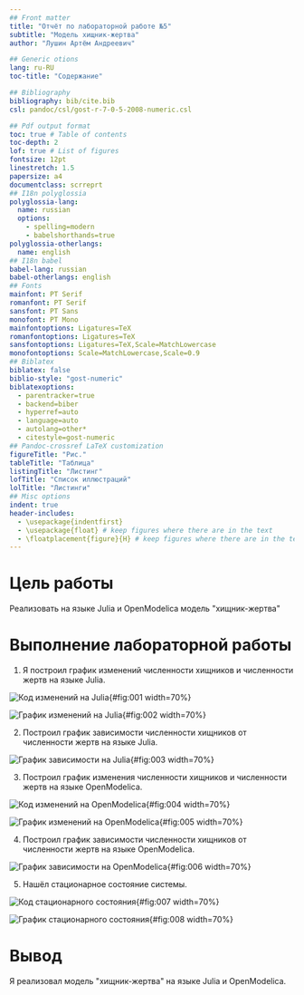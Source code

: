 ```yaml
---
## Front matter
title: "Отчёт по лабораторной работе №5" 
subtitle: "Модель хищник-жертва"
author: "Лушин Артём Андреевич"

## Generic otions
lang: ru-RU
toc-title: "Содержание"

## Bibliography
bibliography: bib/cite.bib
csl: pandoc/csl/gost-r-7-0-5-2008-numeric.csl

## Pdf output format
toc: true # Table of contents
toc-depth: 2
lof: true # List of figures
fontsize: 12pt
linestretch: 1.5
papersize: a4
documentclass: scrreprt
## I18n polyglossia
polyglossia-lang:
  name: russian
  options:
	- spelling=modern
	- babelshorthands=true
polyglossia-otherlangs:
  name: english
## I18n babel
babel-lang: russian
babel-otherlangs: english
## Fonts
mainfont: PT Serif
romanfont: PT Serif
sansfont: PT Sans
monofont: PT Mono
mainfontoptions: Ligatures=TeX
romanfontoptions: Ligatures=TeX
sansfontoptions: Ligatures=TeX,Scale=MatchLowercase
monofontoptions: Scale=MatchLowercase,Scale=0.9
## Biblatex
biblatex: false
biblio-style: "gost-numeric"
biblatexoptions:
  - parentracker=true
  - backend=biber
  - hyperref=auto
  - language=auto
  - autolang=other*
  - citestyle=gost-numeric
## Pandoc-crossref LaTeX customization
figureTitle: "Рис."
tableTitle: "Таблица"
listingTitle: "Листинг"
lofTitle: "Список иллюстраций"
lolTitle: "Листинги"
## Misc options
indent: true
header-includes:
  - \usepackage{indentfirst}
  - \usepackage{float} # keep figures where there are in the text
  - \floatplacement{figure}{H} # keep figures where there are in the text
---
```


# Цель работы

Реализовать на языке Julia и OpenModelica модель "хищник-жертва"

# Выполнение лабораторной работы

1) Я построил график изменений численности хищников и численности жертв на языке Julia.

![Код изменений на Julia](/home/aalushin1/study_2024-2025_mathmod1/labs/lab5/report/image/1.jpg){#fig:001 width=70%} 

![График изменений на Julia](/home/aalushin1/study_2024-2025_mathmod1/labs/lab5/report/image/2.jpg){#fig:002 width=70%} 

2) Построил график зависимости численности хищников от численности жертв на языке Julia.

![График зависимости на Julia](/home/aalushin1/study_2024-2025_mathmod1/labs/lab5/report/image/3.jpg){#fig:003 width=70%} 

3) Построил график изменения численности хищников и численности жертв на языке OpenModelica. 

![Код изменений на OpenModelica](/home/aalushin1/study_2024-2025_mathmod1/labs/lab5/report/image/6.jpg){#fig:004 width=70%}

![График изменений на OpenModelica](/home/aalushin1/study_2024-2025_mathmod1/labs/lab5/report/image/7.jpg){#fig:005 width=70%}

4) Построил график зависимости численности хищников от численности жертв на языке OpenModelica. 

![График зависимости на OpenModelica](/home/aalushin1/study_2024-2025_mathmod1/labs/lab5/report/image/8.jpg){#fig:006 width=70%} 

5) Нашёл стационарное состояние системы. 

![Код стационарного состояния](/home/aalushin1/study_2024-2025_mathmod1/labs/lab5/report/image/4.jpg){#fig:007 width=70%} 

![График стационарного состояния](/home/aalushin1/study_2024-2025_mathmod1/labs/lab5/report/image/5.jpg){#fig:008 width=70%} 

# Вывод 

Я реализовал модель "хищник-жертва" на языке Julia и OpenModelica.


